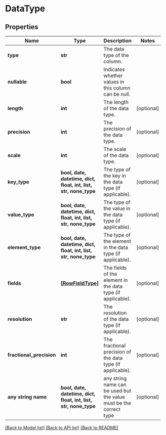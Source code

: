 # DataType


## Properties
Name | Type | Description | Notes
------------ | ------------- | ------------- | -------------
**type** | **str** | The data type of the column. | 
**nullable** | **bool** | Indicates whether values in this column can be null. | 
**length** | **int** | The length of the data type. | [optional] 
**precision** | **int** | The precision of the data type. | [optional] 
**scale** | **int** | The scale of the data type. | [optional] 
**key_type** | **bool, date, datetime, dict, float, int, list, str, none_type** | The type of the key in the data type (if applicable). | [optional] 
**value_type** | **bool, date, datetime, dict, float, int, list, str, none_type** | The type of the value in the data type (if applicable). | [optional] 
**element_type** | **bool, date, datetime, dict, float, int, list, str, none_type** | The type of the element in the data type (if applicable). | [optional] 
**fields** | [**[RowFieldType]**](RowFieldType.md) | The fields of the element in the data type (if applicable). | [optional] 
**resolution** | **str** | The resolution of the data type (if applicable). | [optional] 
**fractional_precision** | **int** | The fractional precision of the data type (if applicable). | [optional] 
**any string name** | **bool, date, datetime, dict, float, int, list, str, none_type** | any string name can be used but the value must be the correct type | [optional]

[[Back to Model list]](../README.md#documentation-for-models) [[Back to API list]](../README.md#documentation-for-api-endpoints) [[Back to README]](../README.md)


